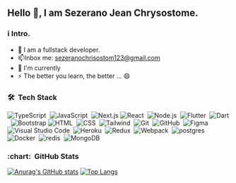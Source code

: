 

## Hello :wave:, I am Sezerano Jean Chrysostome.

### ℹ️ Intro.

- :telescope: I am a fullstack developer.
- :mailbox:Inbox me: <a href="sezeranochrisostom123@gmail.com">sezeranochrisostom123@gmail.com</a>
- :seedling: I'm currently 
- :zap: The better you learn, the better ... :smile: 


<!--- ```javascript
const chrysostome = {
  fullNames: "Sezerano Jean Chrysostome",
  languages: [Javascript, Typescript, PHP],
  misc: [Docker, ...]
}
```
-->



### 🛠 &nbsp;Tech Stack

![TypeScript](https://img.shields.io/badge/-TypeScript-05122A?style=flat&logo=typescript)&nbsp;
![JavaScript](https://img.shields.io/badge/-JavaScript-05122A?style=flat&logo=javascript)&nbsp;
![Next.js](https://img.shields.io/badge/-Next.js-05122A?style=flat&logo=react)
![React](https://img.shields.io/badge/-React-05122A?style=flat&logo=react)&nbsp;
![Node.js](https://img.shields.io/badge/-Node.js-05122A?style=flat&logo=node.js)&nbsp;
![Flutter](https://img.shields.io/badge/-Flutter-05122A?style=flat&logo=flutter&logoColor=092E20)&nbsp;
![Dart](https://img.shields.io/badge/-Dart-05122A?style=flat&logo=dart)&nbsp;
![Bootstrap](https://img.shields.io/badge/-Bootstrap-05122A?style=flat&logo=bootstrap&logoColor=563D7C)
![HTML](https://img.shields.io/badge/-HTML-05122A?style=flat&logo=HTML5)&nbsp;
![CSS](https://img.shields.io/badge/-CSS-05122A?style=flat&logo=CSS3&logoColor=1572B6)&nbsp;
![Tailwind](https://img.shields.io/badge/-Tailwind-05122A?style=flat&logo=tailwind)&nbsp;
![Git](https://img.shields.io/badge/-Git-05122A?style=flat&logo=git)&nbsp;
![GitHub](https://img.shields.io/badge/-GitHub-05122A?style=flat&logo=github)&nbsp;
![Figma](https://img.shields.io/badge/-Figma-05122A?style=flat&logo=figma)
![Visual Studio Code](https://img.shields.io/badge/-Visual%20Studio%20Code-05122A?style=flat&logo=visual-studio-code&logoColor=007ACC)&nbsp;
![Heroku](https://img.shields.io/badge/-Heroku-05122A?style=flat&logo=heroku)&nbsp;
![Redux](https://img.shields.io/badge/-Redux-764ABC?style=flat-square&logo=redux&logoColor=white)&nbsp;
![Webpack](https://img.shields.io/badge/-Webpack-8DD6F9?style=flat-square&logo=webpack&logoColor=white)&nbsp;
![postgres](https://img.shields.io/badge/PostgreSQL-316192?style=flat-square&logo=postgresql&logoColor=white)&nbsp;
![Docker](https://img.shields.io/badge/-Docker-46a2f1?style=flat-square&logo=docker&logoColor=white)&nbsp;
![redis](https://img.shields.io/badge/redis-redis--stack-red)&nbsp;
![MongoDB](https://img.shields.io/badge/-MongoDB-13aa52?style=flat-square&logo=mongodb&logoColor=white)&nbsp;


<h3> :chart: &nbsp;GitHub Stats </h3>

[![Anurag's GitHub stats](https://github-readme-stats.vercel.app/api?username=sezeranoJchrisostome&?count_private=true&theme=radical)](https://github.com/anuraghazra/github-readme-stats) 
[![Top Langs](https://github-readme-stats.vercel.app/api/top-langs/?username=sezeranoJchrisostome)](https://github.com/sezeranoJchrisostome/github-readme-stats)

